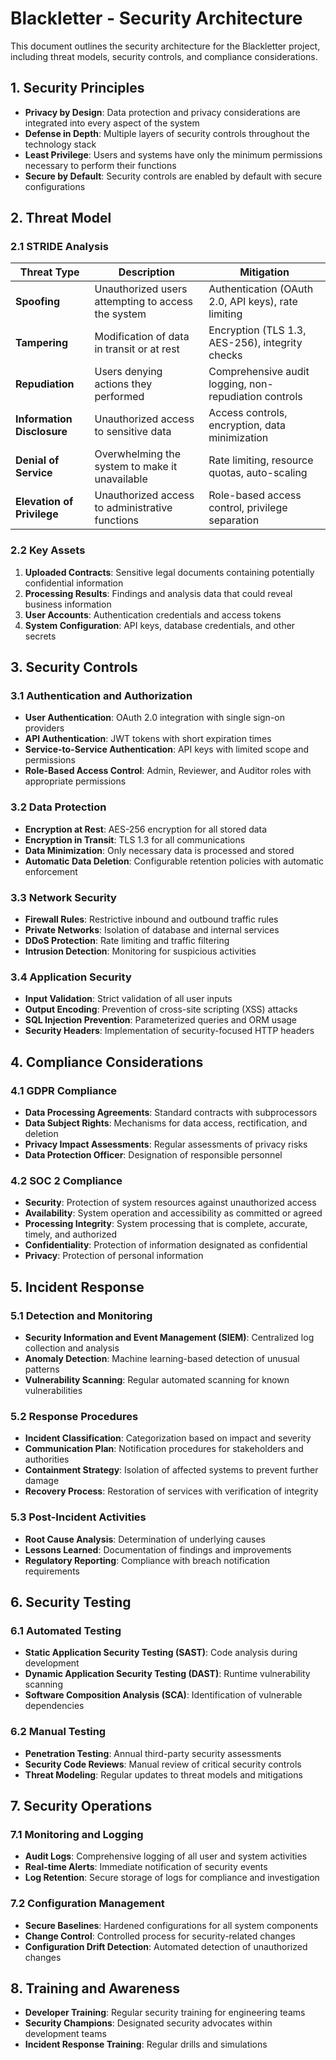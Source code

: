 # Blackletter - Security Architecture

This document outlines the security architecture for the Blackletter project, including threat models, security controls, and compliance considerations.

## 1. Security Principles

- **Privacy by Design**: Data protection and privacy considerations are integrated into every aspect of the system
- **Defense in Depth**: Multiple layers of security controls throughout the technology stack
- **Least Privilege**: Users and systems have only the minimum permissions necessary to perform their functions
- **Secure by Default**: Security controls are enabled by default with secure configurations

## 2. Threat Model

### 2.1 STRIDE Analysis

| Threat Type | Description | Mitigation |
|-------------|-------------|------------|
| **Spoofing** | Unauthorized users attempting to access the system | Authentication (OAuth 2.0, API keys), rate limiting |
| **Tampering** | Modification of data in transit or at rest | Encryption (TLS 1.3, AES-256), integrity checks |
| **Repudiation** | Users denying actions they performed | Comprehensive audit logging, non-repudiation controls |
| **Information Disclosure** | Unauthorized access to sensitive data | Access controls, encryption, data minimization |
| **Denial of Service** | Overwhelming the system to make it unavailable | Rate limiting, resource quotas, auto-scaling |
| **Elevation of Privilege** | Unauthorized access to administrative functions | Role-based access control, privilege separation |

### 2.2 Key Assets

1. **Uploaded Contracts**: Sensitive legal documents containing potentially confidential information
2. **Processing Results**: Findings and analysis data that could reveal business information
3. **User Accounts**: Authentication credentials and access tokens
4. **System Configuration**: API keys, database credentials, and other secrets

## 3. Security Controls

### 3.1 Authentication and Authorization

- **User Authentication**: OAuth 2.0 integration with single sign-on providers
- **API Authentication**: JWT tokens with short expiration times
- **Service-to-Service Authentication**: API keys with limited scope and permissions
- **Role-Based Access Control**: Admin, Reviewer, and Auditor roles with appropriate permissions

### 3.2 Data Protection

- **Encryption at Rest**: AES-256 encryption for all stored data
- **Encryption in Transit**: TLS 1.3 for all communications
- **Data Minimization**: Only necessary data is processed and stored
- **Automatic Data Deletion**: Configurable retention policies with automatic enforcement

### 3.3 Network Security

- **Firewall Rules**: Restrictive inbound and outbound traffic rules
- **Private Networks**: Isolation of database and internal services
- **DDoS Protection**: Rate limiting and traffic filtering
- **Intrusion Detection**: Monitoring for suspicious activities

### 3.4 Application Security

- **Input Validation**: Strict validation of all user inputs
- **Output Encoding**: Prevention of cross-site scripting (XSS) attacks
- **SQL Injection Prevention**: Parameterized queries and ORM usage
- **Security Headers**: Implementation of security-focused HTTP headers

## 4. Compliance Considerations

### 4.1 GDPR Compliance

- **Data Processing Agreements**: Standard contracts with subprocessors
- **Data Subject Rights**: Mechanisms for data access, rectification, and deletion
- **Privacy Impact Assessments**: Regular assessments of privacy risks
- **Data Protection Officer**: Designation of responsible personnel

### 4.2 SOC 2 Compliance

- **Security**: Protection of system resources against unauthorized access
- **Availability**: System operation and accessibility as committed or agreed
- **Processing Integrity**: System processing that is complete, accurate, timely, and authorized
- **Confidentiality**: Protection of information designated as confidential
- **Privacy**: Protection of personal information

## 5. Incident Response

### 5.1 Detection and Monitoring

- **Security Information and Event Management (SIEM)**: Centralized log collection and analysis
- **Anomaly Detection**: Machine learning-based detection of unusual patterns
- **Vulnerability Scanning**: Regular automated scanning for known vulnerabilities

### 5.2 Response Procedures

- **Incident Classification**: Categorization based on impact and severity
- **Communication Plan**: Notification procedures for stakeholders and authorities
- **Containment Strategy**: Isolation of affected systems to prevent further damage
- **Recovery Process**: Restoration of services with verification of integrity

### 5.3 Post-Incident Activities

- **Root Cause Analysis**: Determination of underlying causes
- **Lessons Learned**: Documentation of findings and improvements
- **Regulatory Reporting**: Compliance with breach notification requirements

## 6. Security Testing

### 6.1 Automated Testing

- **Static Application Security Testing (SAST)**: Code analysis during development
- **Dynamic Application Security Testing (DAST)**: Runtime vulnerability scanning
- **Software Composition Analysis (SCA)**: Identification of vulnerable dependencies

### 6.2 Manual Testing

- **Penetration Testing**: Annual third-party security assessments
- **Security Code Reviews**: Manual review of critical security controls
- **Threat Modeling**: Regular updates to threat models and mitigations

## 7. Security Operations

### 7.1 Monitoring and Logging

- **Audit Logs**: Comprehensive logging of all user and system activities
- **Real-time Alerts**: Immediate notification of security events
- **Log Retention**: Secure storage of logs for compliance and investigation

### 7.2 Configuration Management

- **Secure Baselines**: Hardened configurations for all system components
- **Change Control**: Controlled process for security-related changes
- **Configuration Drift Detection**: Automated detection of unauthorized changes

## 8. Training and Awareness

- **Developer Training**: Regular security training for engineering teams
- **Security Champions**: Designated security advocates within development teams
- **Incident Response Training**: Regular drills and simulations